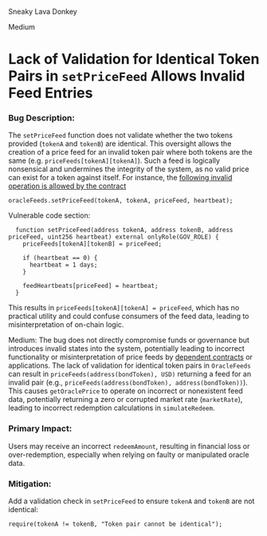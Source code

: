 Sneaky Lava Donkey

Medium

# Lack of Validation for Identical Token Pairs in `setPriceFeed` Allows Invalid Feed Entries

### **Bug Description:**
The `setPriceFeed` function does not validate whether the two tokens provided (`tokenA` and `tokenB`) are identical. This oversight allows the creation of a price feed for an invalid token pair where both tokens are the same (e.g. `priceFeeds[tokenA][tokenA]`). Such a feed is logically nonsensical and undermines the integrity of the system, as no valid price can exist for a token against itself. For instance, the [following invalid operation is allowed by the contract](https://github.com/sherlock-audit/2024-12-plaza-finance/blob/main/plaza-evm/src/OracleFeeds.sol#L26-L34)
```solidity
oracleFeeds.setPriceFeed(tokenA, tokenA, priceFeed, heartbeat);
```

Vulnerable code section:

```solidity
  function setPriceFeed(address tokenA, address tokenB, address priceFeed, uint256 heartbeat) external onlyRole(GOV_ROLE) {
    priceFeeds[tokenA][tokenB] = priceFeed;

    if (heartbeat == 0) {
      heartbeat = 1 days;
    }

    feedHeartbeats[priceFeed] = heartbeat;
  }
```
This results in `priceFeeds[tokenA][tokenA] = priceFeed`, which has no practical utility and could confuse consumers of the feed data, leading to misinterpretation of on-chain logic.


Medium: The bug does not directly compromise funds or governance but introduces invalid states into the system, potentially leading to incorrect functionality or misinterpretation of price feeds by [dependent contracts](https://github.com/sherlock-audit/2024-12-plaza-finance/blob/main/plaza-evm/src/Pool.sol#L444) or applications.
The lack of validation for identical token pairs in `OracleFeeds` can result in `priceFeeds(address(bondToken), USD)` returning a feed for an invalid pair (e.g., `priceFeeds(address(bondToken), address(bondToken))`). This causes `getOraclePrice` to operate on incorrect or nonexistent feed data, potentially returning a zero or corrupted market rate (`marketRate`), leading to incorrect redemption calculations in `simulateRedeem`.

### **Primary Impact:**
Users may receive an incorrect `redeemAmount`, resulting in financial loss or over-redemption, especially when relying on faulty or manipulated oracle data.

### **Mitigation:**
Add a validation check in `setPriceFeed` to ensure `tokenA` and `tokenB` are not identical:
```solidity
require(tokenA != tokenB, "Token pair cannot be identical");
```